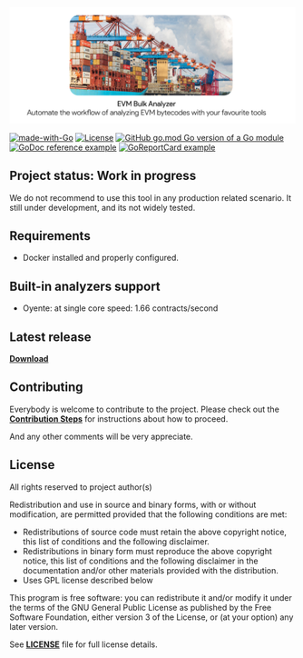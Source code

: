 <p align="center">
  <img alt="BulkAnalyzer Logo" src="./readme/cover.png" width="auto"></img>
</p>


[![made-with-Go](https://img.shields.io/badge/Made%20with-Go-1f425f.svg)](https://go.dev/)
[![License](https://img.shields.io/badge/LICENSE-GPLv3-brightgreen.svg)](https://go.dev/)
[![GitHub go.mod Go version of a Go module](https://img.shields.io/github/go-mod/go-version/zerjioang/bulkanalyzer.svg)](https://github.com/zerjioang/bulkanalyzer)
[![GoDoc reference example](https://img.shields.io/badge/godoc-reference-blue.svg)](https://godoc.org/github.com/zerjioang/bulkanalyzer)
[![GoReportCard example](https://goreportcard.com/badge/github.com/zerjioang/bulkanalyzer)](https://goreportcard.com/report/github.com/zerjioang/bulkanalyzer)

## Project status: Work in progress
We do not recommend to use this tool in any production related scenario. It still under development, and its not widely tested.

## Requirements

* Docker installed and properly configured.

## Built-in analyzers support

* Oyente: at single core speed: 1.66 contracts/second

## Latest release

[**Download**](../../releases)

## Contributing

Everybody is welcome to contribute to the project. Please check out the [**Contribution Steps**](CONTRIBUTING.md) for instructions about how to proceed.
  
And any other comments will be very appreciate.

## License

All rights reserved to project author(s)

Redistribution and use in source and binary forms, with or without modification, are permitted provided that the following conditions are met:

 * Redistributions of source code must retain the above copyright notice, this list of conditions and the following disclaimer.
 * Redistributions in binary form must reproduce the above copyright notice, this list of conditions and the following disclaimer in the documentation and/or other materials provided with the distribution.
 * Uses GPL license described below

This program is free software: you can redistribute it and/or modify it under the terms of the GNU General Public License as published by the Free Software Foundation, either version 3 of the License, or (at your option) any later version.

See [**LICENSE**](LICENSE) file for full license details.
